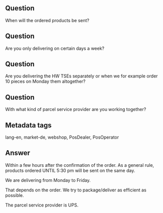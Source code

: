 ## Question                  
When will the ordered products be sent?

## Question
Are you only delivering on certain days a week?


## Question
Are you delivering the HW TSEs separately or when we for example order 10 pieces on Monday them altogether?


## Question
With what kind of parcel service provider are you working together?

## Metadata tags
lang-en, market-de, webshop, PosDealer, PosOperator

## Answer

Within a few hours after the confirmation of the order. As a general rule, products ordered UNTIL 5:30 pm will be sent on the same day.

We are delivering from Monday to Friday.

That depends on the order. We try to package/deliver as efficient as possible.

The parcel service provider is UPS.
